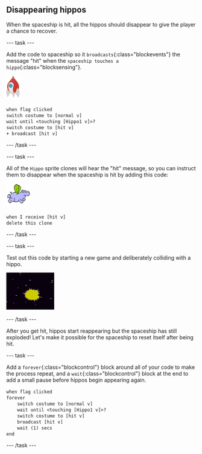 ## Disappearing hippos

When the spaceship is hit, all the hippos should disappear to give the player a chance to recover.

--- task ---

Add the code to spaceship so it `broadcasts`{:class="blockevents"} the message "hit" when the `spaceship touches a hippo`{:class="blocksensing"}.

![rocket sprite](images/rocket-sprite.png)

```blocks
when flag clicked
switch costume to [normal v]
wait until <touching [Hippo1 v]>?
switch costume to [hit v]
+ broadcast [hit v]
```

--- /task ---

--- task ---

All of the `Hippo` sprite clones will hear the "hit" message, so you can instruct them to disappear when the spaceship is hit by adding this code:

![hippo sprite](images/hippo-sprite.png)

```blocks
when I receive [hit v]
delete this clone
```

--- /task ---

--- task ---

Test out this code by starting a new game and deliberately colliding with a hippo.

![screenshot](images/invaders-hippo-collide.png)

--- /task ---

After you get hit, hippos start reappearing but the spaceship has still exploded! Let's make it possible for the spaceship to reset itself after being hit.

--- task ---

Add a `forever`{:class="blockcontrol"} block around all of your code to make the process repeat, and a `wait`{:class="blockcontrol"} block at the end to add a small pause before hippos begin appearing again.

```blocks
when flag clicked
forever
    switch costume to [normal v]
    wait until <touching [Hippo1 v]>?
    switch costume to [hit v]
    broadcast [hit v]
    wait (1) secs
end
```

--- /task ---

